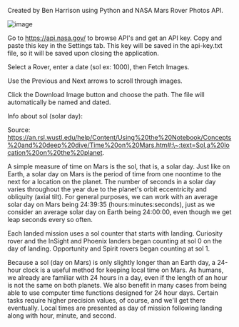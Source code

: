 Created by Ben Harrison using Python and NASA Mars Rover Photos API.

![image](https://github.com/Benzamp/Mars-Rover-Image-Viewer/assets/39504919/7d51149c-5d3a-4e8c-a0d5-1e4d40f58ef3)



Go to https://api.nasa.gov/ to browse API's and get an API key. Copy and paste this key
in the Settings tab. This key will be saved in the api-key.txt file, so
it will be saved upon closing the application.

Select a Rover, enter a date (sol ex: 1000), then Fetch Images.

Use the Previous and Next arrows to scroll through images.

Click the Download Image button and choose the path. The file will
automatically be named and dated.

Info about sol (solar day):

Source:
https://an.rsl.wustl.edu/help/Content/Using%20the%20Notebook/Concepts%20and%20deep%20dive/Time%20on%20Mars.htm#:\~:text=Sol,a%20location%20on%20the%20planet.

A simple measure of time on Mars is the sol, that is, a solar day. Just
like on Earth, a solar day on Mars is the period of time from one
noontime to the next for a location on the planet. The number of seconds
in a solar day varies throughout the year due to the planet\'s orbit
eccentricity and obliquity (axial tilt). For general purposes, we can
work with an average solar day on Mars being 24:39:35
(hours:minutes:seconds), just as we consider an average solar day on
Earth being 24:00:00, even though we get leap seconds every so often.

Each landed mission uses a sol counter that starts with landing.
Curiosity rover and the InSight and Phoenix landers began counting at
sol 0 on the day of landing. Opportunity and Spirit rovers began
counting at sol 1.

Because a sol (day on Mars) is only slightly longer than an Earth day, a
24-hour clock is a useful method for keeping local time on Mars. As
humans, we already are familiar with 24 hours in a day, even if the
length of an hour is not the same on both planets. We also benefit in
many cases from being able to use computer time functions designed for
24 hour days. Certain tasks require higher precision values, of course,
and we\'ll get there eventually. Local times are presented as day of
mission following landing along with hour, minute, and second.
